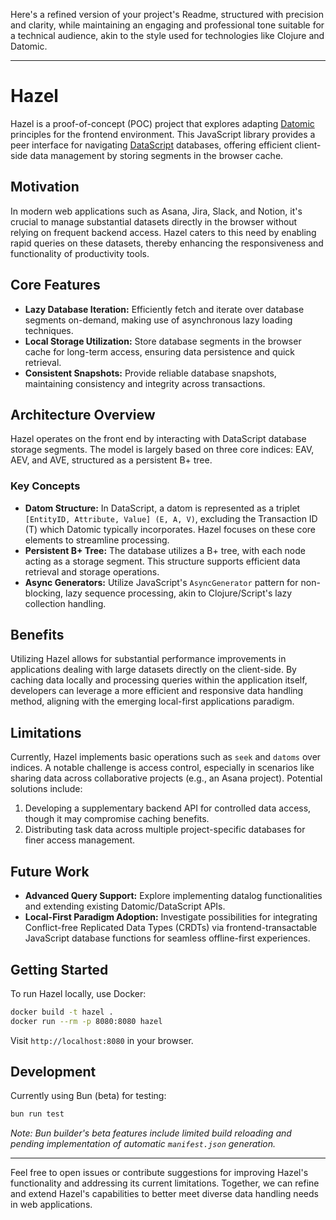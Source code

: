 Here's a refined version of your project's Readme, structured with precision and clarity, while maintaining an engaging and professional tone suitable for a technical audience, akin to the style used for technologies like Clojure and Datomic.

---

# Hazel

Hazel is a proof-of-concept (POC) project that explores adapting [Datomic](https://www.datomic.com/) principles for the frontend environment. This JavaScript library provides a peer interface for navigating [DataScript](https://github.com/tonsky/datascript/) databases, offering efficient client-side data management by storing segments in the browser cache.

## Motivation

In modern web applications such as Asana, Jira, Slack, and Notion, it's crucial to manage substantial datasets directly in the browser without relying on frequent backend access. Hazel caters to this need by enabling rapid queries on these datasets, thereby enhancing the responsiveness and functionality of productivity tools.

## Core Features

- **Lazy Database Iteration:** Efficiently fetch and iterate over database segments on-demand, making use of asynchronous lazy loading techniques.
- **Local Storage Utilization:** Store database segments in the browser cache for long-term access, ensuring data persistence and quick retrieval.
- **Consistent Snapshots:** Provide reliable database snapshots, maintaining consistency and integrity across transactions.

## Architecture Overview

Hazel operates on the front end by interacting with DataScript database storage segments. The model is largely based on three core indices: EAV, AEV, and AVE, structured as a persistent B+ tree.

### Key Concepts

- **Datom Structure:** In DataScript, a datom is represented as a triplet `[EntityID, Attribute, Value] (E, A, V)`, excluding the Transaction ID (T) which Datomic typically incorporates. Hazel focuses on these core elements to streamline processing.
- **Persistent B+ Tree:** The database utilizes a B+ tree, with each node acting as a storage segment. This structure supports efficient data retrieval and storage operations.
- **Async Generators:** Utilize JavaScript's `AsyncGenerator` pattern for non-blocking, lazy sequence processing, akin to Clojure/Script's lazy collection handling.

## Benefits

Utilizing Hazel allows for substantial performance improvements in applications dealing with large datasets directly on the client-side. By caching data locally and processing queries within the application itself, developers can leverage a more efficient and responsive data handling method, aligning with the emerging local-first applications paradigm.

## Limitations

Currently, Hazel implements basic operations such as `seek` and `datoms` over indices. A notable challenge is access control, especially in scenarios like sharing data across collaborative projects (e.g., an Asana project). Potential solutions include:

1. Developing a supplementary backend API for controlled data access, though it may compromise caching benefits.
2. Distributing task data across multiple project-specific databases for finer access management.

## Future Work

- **Advanced Query Support:** Explore implementing datalog functionalities and extending existing Datomic/DataScript APIs.
- **Local-First Paradigm Adoption:** Investigate possibilities for integrating Conflict-free Replicated Data Types (CRDTs) via frontend-transactable JavaScript database functions for seamless offline-first experiences.

## Getting Started

To run Hazel locally, use Docker:

```bash
docker build -t hazel .
docker run --rm -p 8080:8080 hazel
```

Visit `http://localhost:8080` in your browser.

## Development

Currently using Bun (beta) for testing:

```bash
bun run test
```

*Note: Bun builder's beta features include limited build reloading and pending implementation of automatic `manifest.json` generation.*

---

Feel free to open issues or contribute suggestions for improving Hazel's functionality and addressing its current limitations. Together, we can refine and extend Hazel's capabilities to better meet diverse data handling needs in web applications.
